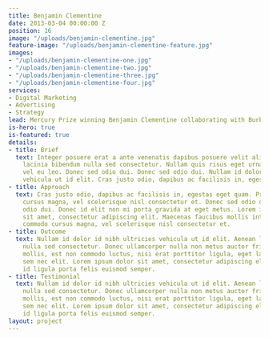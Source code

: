 ```yaml
---
title: Benjamin Clementine
date: 2013-03-04 00:00:00 Z
position: 16
image: "/uploads/benjamin-clementine.jpg"
feature-image: "/uploads/benjamin-clementine-feature.jpg"
images:
- "/uploads/benjamin-clementine-one.jpg"
- "/uploads/benjamin-clementine-two.jpg"
- "/uploads/benjamin-clementine-three.jpg"
- "/uploads/benjamin-clementine-four.jpg"
services:
- Digital Marketing
- Advertising
- Strategy
lead: Mercury Prize winning Benjamin Clementine collaborating with Burberry
is-hero: true
is-featured: true
details:
- title: Brief
  text: Integer posuere erat a ante venenatis dapibus posuere velit aliquet. Aenean
    lacinia bibendum nulla sed consectetur. Nullam quis risus eget urna mollis ornare
    vel eu leo. Donec sed odio dui. Donec sed odio dui. Nullam id dolor id nibh ultricies
    vehicula ut id elit. Cras justo odio, dapibus ac facilisis in, egestas eget quam.
- title: Approach
  text: Cras justo odio, dapibus ac facilisis in, egestas eget quam. Praesent commodo
    cursus magna, vel scelerisque nisl consectetur et. Donec sed odio dui. Donec sed
    odio dui. Donec id elit non mi porta gravida at eget metus. Lorem ipsum dolor
    sit amet, consectetur adipiscing elit. Maecenas faucibus mollis interdum. Praesent
    commodo cursus magna, vel scelerisque nisl consectetur et.
- title: Outcome
  text: Nullam id dolor id nibh ultricies vehicula ut id elit. Aenean lacinia bibendum
    nulla sed consectetur. Donec ullamcorper nulla non metus auctor fringilla. Duis
    mollis, est non commodo luctus, nisi erat porttitor ligula, eget lacinia odio
    sem nec elit. Lorem ipsum dolor sit amet, consectetur adipiscing elit. Vestibulum
    id ligula porta felis euismod semper.
- title: Testimonial
  text: Nullam id dolor id nibh ultricies vehicula ut id elit. Aenean lacinia bibendum
    nulla sed consectetur. Donec ullamcorper nulla non metus auctor fringilla. Duis
    mollis, est non commodo luctus, nisi erat porttitor ligula, eget lacinia odio
    sem nec elit. Lorem ipsum dolor sit amet, consectetur adipiscing elit. Vestibulum
    id ligula porta felis euismod semper.
layout: project
---
```


